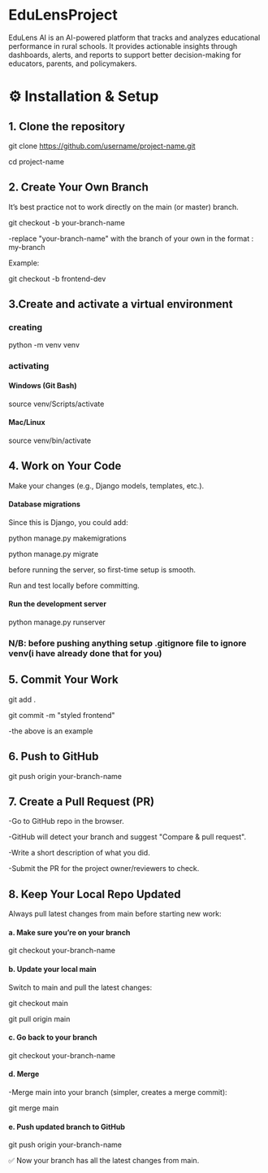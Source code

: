 # EduLensProject
EduLens AI is an AI-powered platform that tracks and analyzes educational performance in rural schools. It provides actionable insights through dashboards, alerts, and reports to support better decision-making for educators, parents, and policymakers.

# ⚙️ Installation & Setup

## 1. Clone the repository

git clone https://github.com/username/project-name.git

cd project-name

## 2. Create Your Own Branch

It’s best practice not to work directly on the main (or master) branch.

git checkout -b your-branch-name

-replace "your-branch-name" with the branch of your own in the format : my-branch

Example:

git checkout -b frontend-dev

## 3.Create and activate a virtual environment

### creating

python -m venv venv 

### activating

#### Windows (Git Bash)

source venv/Scripts/activate

#### Mac/Linux

source venv/bin/activate

## 4. Work on Your Code

Make your changes (e.g., Django models, templates, etc.).

#### Database migrations

Since this is Django, you could add:

python manage.py makemigrations

python manage.py migrate

before running the server, so first-time setup is smooth.

Run and test locally before committing.

#### Run the development server

python manage.py runserver


### N/B: before pushing anything setup .gitignore file to ignore venv(i have already done that for you)

## 5. Commit Your Work

git add .

git commit -m "styled frontend"

-the above is an example

## 6. Push to GitHub

git push origin your-branch-name

## 7. Create a Pull Request (PR)

-Go to GitHub repo in the browser.

-GitHub will detect your branch and suggest "Compare & pull request".

-Write a short description of what you did.

-Submit the PR for the project owner/reviewers to check.

## 8. Keep Your Local Repo Updated

Always pull latest changes from main before starting new work:

#### a. Make sure you’re on your branch

git checkout your-branch-name

#### b. Update your local main

Switch to main and pull the latest changes:

git checkout main

git pull origin main

#### c. Go back to your branch

git checkout your-branch-name

#### d. Merge 

-Merge main into your branch (simpler, creates a merge commit):

git merge main

#### e. Push updated branch to GitHub

git push origin your-branch-name


✅ Now your branch has all the latest changes from main.